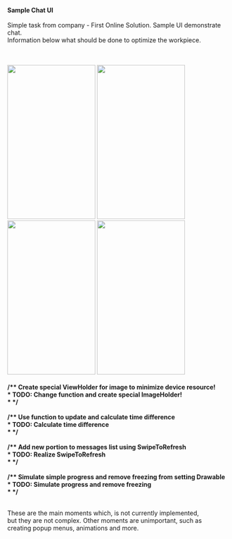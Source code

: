 <b > Sample Chat UI </b>  <br/>  <br/>
Simple task from company - First Online Solution. Sample UI demonstrate chat. <br/>
Information below what should be done to optimize the workpiece.

<br/>
<br/>
<img src="https://gitlab.com/GensaGamesProjects/Chat-Quest-SampleUI/raw/master/screenshots/4.png" width="200" height="350" />
<img src="https://gitlab.com/GensaGamesProjects/Chat-Quest-SampleUI/raw/master/screenshots/2.png" width="200" height="350" />
<img src="https://gitlab.com/GensaGamesProjects/Chat-Quest-SampleUI/raw/master/screenshots/3.png" width="200" height="350" />
<img src="https://gitlab.com/GensaGamesProjects/Chat-Quest-SampleUI/raw/master/screenshots/1.png" width="200" height="350" />

<br/>
<br/>

<b >
/** Create special ViewHolder for image to minimize device resource!<br/>
     *  TODO: Change function and create special ImageHolder!<br/>
     *  */
</b>

<br/>
<br/>

<b >
/** Use function to update and calculate time difference <br/>
         *  TODO: Calculate time difference <br/>
         *  */
</b>

<br/>
<br/>

<b >
/** Add new portion to messages list using SwipeToRefresh <br/>
         *  TODO: Realize SwipeToRefresh <br/>
         *  */
</b>

<br/>
<br/>

<b >
/** Simulate simple progress  and remove freezing from setting Drawable <br/>
         * TODO: Simulate progress and remove freezing <br/>
         * */
</b>

<br/>
<br/>

These are the main moments which, is not currently implemented, <br/>
but they are not complex. Other moments are unimportant, such  as  <br/>
creating popup menus, animations and more.